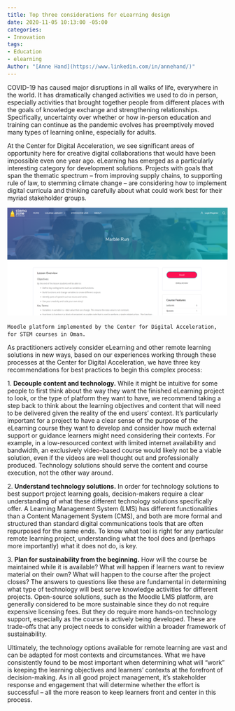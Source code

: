 ```yaml
---
title: Top three considerations for eLearning design
date: 2020-11-05 10:13:00 -05:00
categories:
- Innovation
tags:
- Education
- elearning
Author: "[Anne Hand](https://www.linkedin.com/in/annehand/)"
---
```


COVID-19 has caused major disruptions in all walks of life, everywhere in the world. It has dramatically changed activities we used to do in person, especially activities that brought together people from different places with the goals of knowledge exchange and strengthening relationships. Specifically, uncertainty over whether or how in-person education and training can continue as the pandemic evolves has preemptively moved many types of learning online, especially for adults.

At the Center for Digital Acceleration, we see significant areas of opportunity here for creative digital collaborations that would have been impossible even one year ago. eLearning has emerged as a particularly interesting category for development solutions. Projects with goals that span the thematic spectrum – from improving supply chains, to supporting rule of law, to stemming climate change – are considering how to implement digital curricula and thinking carefully about what could work best for their myriad stakeholder groups.

![Capture-a98d9f.PNG](/uploads/Capture-a98d9f.PNG)

`Moodle platform implemented by the Center for Digital Acceleration, for STEM courses in Oman.`

As practitioners actively consider eLearning and other remote learning solutions in new ways, based on our experiences working through these processes at the Center for Digital Acceleration, we have three key recommendations for best practices to begin this complex process:

1\. **Decouple content and technology.** While it might be intuitive for some people to first think about the way they want the finished eLearning project to look, or the type of platform they want to have, we recommend taking a step back to think about the learning objectives and content that will need to be delivered given the reality of the end users’ context. It’s particularly important for a project to have a clear sense of the purpose of the eLearning course they want to develop and consider how much external support or guidance learners might need considering their contexts. For example, in a low-resourced context with limited internet availability and bandwidth, an exclusively video-based course would likely not be a viable solution, even if the videos are well thought out and professionally produced. Technology solutions should serve the content and course execution, not the other way around.

2\. **Understand technology solutions.** In order for technology solutions to best support project learning goals, decision-makers require a clear understanding of what these different technology solutions specifically offer. A Learning Management System (LMS) has different functionalities than a Content Management System (CMS), and both are more formal and structured than standard digital communications tools that are often repurposed for the same ends. To know what tool is right for any particular remote learning project, understanding what the tool does and (perhaps more importantly) what it does not do, is key.

3\. **Plan for sustainability from the beginning.** How will the course be maintained while it is available? What will happen if learners want to review material on their own? What will happen to the course after the project closes? The answers to questions like these are fundamental in determining what type of technology will best serve knowledge activities for different projects. Open-source solutions, such as the Moodle LMS platform, are generally considered to be more sustainable since they do not require expensive licensing fees. But they do require more hands-on technology support, especially as the course is actively being developed. These are trade-offs that any project needs to consider within a broader framework of sustainability.

Ultimately, the technology options available for remote learning are vast and can be adapted for most contexts and circumstances. What we have consistently found to be most important when determining what will “work” is keeping the learning objectives and learners’ contexts at the forefront of decision-making. As in all good project management, it’s stakeholder response and engagement that will determine whether the effort is successful – all the more reason to keep learners front and center in this process.